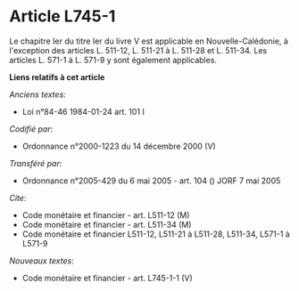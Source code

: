 # Article L745-1

Le chapitre Ier du titre Ier du livre V est applicable en Nouvelle-Calédonie, à l'exception des articles L. 511-12, L. 511-21
à L. 511-28 et L. 511-34. Les articles L. 571-1 à L. 571-9 y sont également applicables.

**Liens relatifs à cet article**

_Anciens textes_:

  - Loi n°84-46 1984-01-24 art. 101 I

_Codifié par_:

  - Ordonnance n°2000-1223 du 14 décembre 2000 (V)

_Transféré par_:

  - Ordonnance n°2005-429 du 6 mai 2005 - art. 104 () JORF 7 mai 2005

_Cite_:

  - Code monétaire et financier - art. L511-12 (M)
  - Code monétaire et financier - art. L511-34 (M)
  - Code monétaire et financier L511-12, L511-21 à L511-28, L511-34, L571-1 à L571-9

_Nouveaux textes_:

  - Code monétaire et financier - art. L745-1-1 (V)
